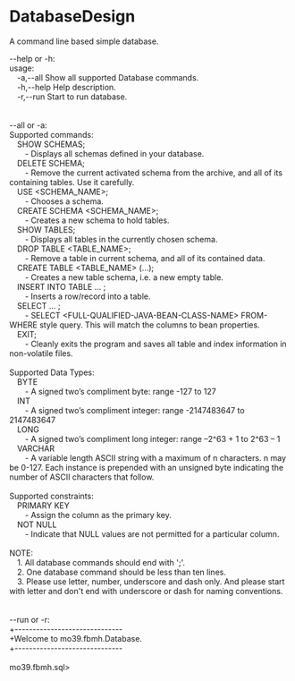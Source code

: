 # DatabaseDesign
A command line based simple database.<br>

--help or -h:<br>
usage:<br>
 &emsp;-a,--all    Show all supported Database commands.<br>
 &emsp;-h,--help   Help description.<br>
 &emsp;-r,--run    Start to run database.<br>
<br>
<br>
--all or -a:<br>
Supported commands: <br>
	&emsp;SHOW SCHEMAS; <br>
		&emsp;&emsp;- Displays all schemas defined in your database.<br>
	&emsp;DELETE SCHEMA; <br>
		&emsp;&emsp;- Remove the current activated schema from the archive, and all of its containing tables. Use it carefully.<br>
	&emsp;USE &lt;SCHEMA_NAME&gt;; <br>
		&emsp;&emsp;- Chooses a schema.<br>
	&emsp;CREATE SCHEMA &lt;SCHEMA_NAME&gt;; <br>
		&emsp;&emsp;- Creates a new schema to hold tables.<br>
	&emsp;SHOW TABLES; <br>
		&emsp;&emsp;- Displays all tables in the currently chosen schema.<br>
	&emsp;DROP TABLE &lt;TABLE_NAME&gt;; <br>
		&emsp;&emsp;- Remove a table in current schema, and all of its contained data.<br>
	&emsp;CREATE TABLE &lt;TABLE_NAME> (...); <br>
		&emsp;&emsp;- Creates a new table schema, i.e. a new empty table.<br>
	&emsp;INSERT INTO TABLE ... ; <br>
		&emsp;&emsp;- Inserts a row/record into a table.<br>
	&emsp;SELECT ... ; <br>
		&emsp;&emsp;- SELECT &lt;FULL-QUALIFIED-JAVA-BEAN-CLASS-NAME&gt; FROM-WHERE style query. This will match the columns to bean properties.<br>
	&emsp;EXIT; <br>
		&emsp;&emsp;- Cleanly exits the program and saves all table and index information in non-volatile files.<br>
<br>
Supported Data Types: <br>
	&emsp;BYTE<br>
		&emsp;&emsp;- A signed two’s compliment byte: range -127 to 127<br>
	&emsp;INT<br>
		&emsp;&emsp;- A signed two’s compliment integer: range -2147483647 to 2147483647<br>
	&emsp;LONG<br>
		&emsp;&emsp;- A signed two’s compliment long integer: range –2^63 + 1 to 2^63 – 1<br>
	&emsp;VARCHAR<br>
		&emsp;&emsp;- A variable length ASCII string with a maximum of n characters. n may be 0-127. Each instance is prepended with an unsigned byte indicating the number of ASCII characters that follow.<br>
<br>
Supported constraints: <br>
	&emsp;PRIMARY KEY<br>
		&emsp;&emsp;- Assign the column as the primary key.<br>
	&emsp;NOT NULL<br>
		&emsp;&emsp;- Indicate that NULL values are not permitted for a particular column.<br>
<br>
NOTE:<br>
	&emsp;1. All database commands should end with ';'. <br>
	&emsp;2. One database command should be less than ten lines. <br>
	&emsp;3. Please use letter, number, underscore and dash only. And please start with letter and don't end with underscore or dash for naming conventions.<br>
<br>
<br>
--run or -r:<br>
+------------------------------<br>
+Welcome to mo39.fbmh.Database.<br>
+------------------------------<br>
<br>
mo39.fbmh.sql> <br>
